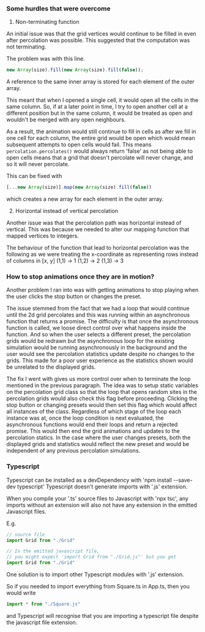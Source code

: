 ### Some hurdles that were overcome 

1. Non-terminating function

An initial issue was that the grid vertices would continue to be filled in even after percolation was possible. This suggested that the computation was not terminating. 

The problem was with this line.

```javascript
new Array(size).fill(new Array(size).fill(false)); 
```

A reference to the same inner array is stored for each element of the outer array. 

This meant that when I opened a single cell, it would open all the cells in the same column. So, if at a later point in time, I try to open another cell at a different position but in the same column, it would be treated as open and wouldn't be merged with any open neighbours. 

As a result, the animation would still continue to fill in cells as after we fill in one cell for each column, the entire grid would be open which would mean subsequent attempts to open cells would fail. 
This means `percolation.percolates()` would always return 'false' as not being able to open cells means that a grid that doesn't percolate will never change, and so it will never percolate. 

This can be fixed with 

```javascript
[...new Array(size)].map(new Array(size).fill(false)) 
```

which creates a new array for each element in the outer array.

2. Horizontal instead of vertical percolation

Another issue was that the percolation path was horizontal instead of vertical. 
This was because we needed to alter our mapping function that mapped vertices to integers. 

The behaviour of the function that lead to horizontal percolation was the following as we were treating the x-coordinate as representing rows instead of columns in [x, y]
(1,1) -> 1 
(1,2) -> 2
(1,3) -> 3 


### How to stop animations once they are in motion? 

Another problem I ran into was with getting animations to stop playing when the user clicks the stop button or changes the preset.

The issue stemmed from the fact that we had a loop that would continue until the 2d grid percolates and this was running within an asynchronous function that returns a promise. The difficulty is that once the asynchronous function is called, we loose direct control over what happens inside the function. And so when the user selects a different preset, the percolation grids would be redrawn but the asynchronous loop for the existing simulation would be running asynchronously in the background and the user would see the percolation statistics update despite no changes to the grids. This made for a poor user experience as the statistics shown would be unrelated to the displayed grids.

The fix I went with gives us more control over when to terminate the loop mentioned in the previous paragraph. The idea was to setup static variables on the percolation grid class so that the loop that opens random sites in the percolation grids would also check this flag before proceeding. Clicking the stop button or changing presets would then set this flag which would affect all instances of the class. Regardless of which stage of the loop each instance was at, once the loop condition is next evaluated, the asynchronous functions would end their loops and return a rejected promise. This would then end the grid animations and updates to the percolation statics. In the case where the user changes presets, both the displayed grids and statistics would reflect the new preset and would be independent of any previous percolation simulations.

### Typescript 

Typescript can be installed as a devDependency with 'npm install --save-dev typescript'
Typescript doesn't generate imports with '.js' extension. 

When you compile your '.ts' source files to Javascript with 'npx tsc', any imports without an extension will also not have any extension in the emitted Javascript files. 

E.g. 

```typescript 
// source file
import Grid from "./Grid" 

// In the emitted javascript file,
// you might expect 'import Grid from "./Grid.js"' but you get
import Grid from "./Grid"

```

One solution is to import other Typescript modules with '.js' extension. 

So if you needed to import everything from Square.ts in App.ts, then you would write 

```typescript 
import * from "./Square.js"
``` 

and Typescript will recognise that you are importing a typescript file despite the javascript file extension. 


 

